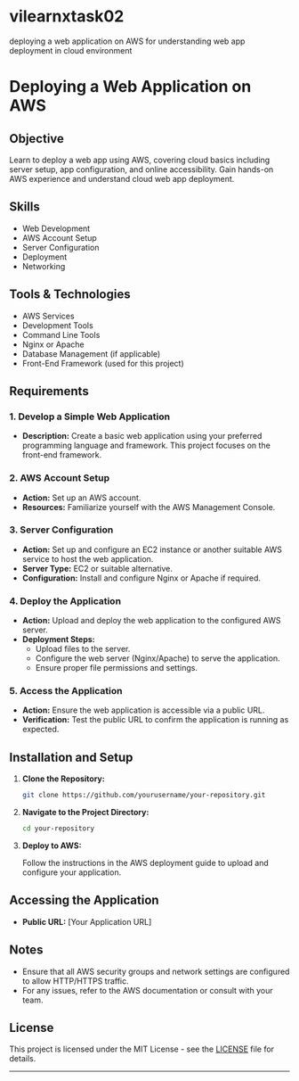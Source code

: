 # vilearnxtask02

deploying a web application on AWS for understanding web app deployment in cloud environment

# Deploying a Web Application on AWS

## Objective

Learn to deploy a web app using AWS, covering cloud basics including server setup, app configuration, and online accessibility. Gain hands-on AWS experience and understand cloud web app deployment.

## Skills

- Web Development
- AWS Account Setup
- Server Configuration
- Deployment
- Networking

## Tools & Technologies

- AWS Services
- Development Tools
- Command Line Tools
- Nginx or Apache
- Database Management (if applicable)
- Front-End Framework (used for this project)

## Requirements

### 1. Develop a Simple Web Application

- **Description:** Create a basic web application using your preferred programming language and framework. This project focuses on the front-end framework.

### 2. AWS Account Setup

- **Action:** Set up an AWS account.
- **Resources:** Familiarize yourself with the AWS Management Console.

### 3. Server Configuration

- **Action:** Set up and configure an EC2 instance or another suitable AWS service to host the web application.
- **Server Type:** EC2 or suitable alternative.
- **Configuration:** Install and configure Nginx or Apache if required.

### 4. Deploy the Application

- **Action:** Upload and deploy the web application to the configured AWS server.
- **Deployment Steps:**
  - Upload files to the server.
  - Configure the web server (Nginx/Apache) to serve the application.
  - Ensure proper file permissions and settings.

### 5. Access the Application

- **Action:** Ensure the web application is accessible via a public URL.
- **Verification:** Test the public URL to confirm the application is running as expected.

## Installation and Setup

1. **Clone the Repository:**

    ```bash
    git clone https://github.com/yourusername/your-repository.git
    ```

2. **Navigate to the Project Directory:**

    ```bash
    cd your-repository
    ```

3. **Deploy to AWS:**

    Follow the instructions in the AWS deployment guide to upload and configure your application.

## Accessing the Application

- **Public URL:** [Your Application URL]

## Notes

- Ensure that all AWS security groups and network settings are configured to allow HTTP/HTTPS traffic.
- For any issues, refer to the AWS documentation or consult with your team.

## License

This project is licensed under the MIT License - see the [LICENSE](LICENSE) file for details.

---
